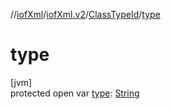 //[iofXml](../../../index.md)/[iofXml.v2](../index.md)/[ClassTypeId](index.md)/[type](type.md)

# type

[jvm]\
protected open var [type](type.md): [String](https://docs.oracle.com/javase/8/docs/api/java/lang/String.html)
